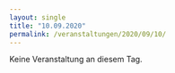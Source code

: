 ```yaml
---
layout: single
title: "10.09.2020"
permalink: /veranstaltungen/2020/09/10/
---
```


Keine Veranstaltung an diesem Tag.
